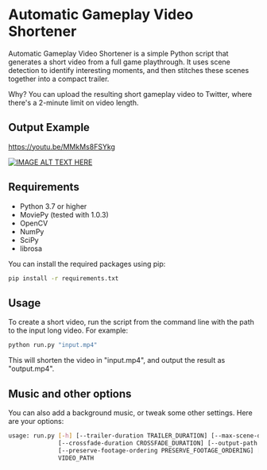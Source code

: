 # Automatic Gameplay Video Shortener

Automatic Gameplay Video Shortener is a simple Python script that generates a short video from a full game playthrough. It uses scene detection to identify interesting moments, and then stitches these scenes together into a compact trailer.

Why? You can upload the resulting short gameplay video to Twitter, where there's a 2-minute limit on video length.

## Output Example
https://youtu.be/MMkMs8FSYkg

[![IMAGE ALT TEXT HERE](https://img.youtube.com/vi/MMkMs8FSYkg/0.jpg)](https://www.youtube.com/watch?v=MMkMs8FSYkg)

## Requirements

- Python 3.7 or higher
- MoviePy (tested with 1.0.3)
- OpenCV
- NumPy
- SciPy
- librosa

You can install the required packages using pip:

```bash
pip install -r requirements.txt
```

## Usage
To create a short video, run the script from the command line with the path to the input long video.
For example:

```bash
python run.py "input.mp4"
```

This will shorten the video in "input.mp4", and output the result as "output.mp4".

## Music and other options
You can also add a background music, or tweak some other settings. Here are your options:
```bash
usage: run.py [-h] [--trailer-duration TRAILER_DURATION] [--max-scene-duration MAX_SCENE_DURATION]
              [--crossfade-duration CROSSFADE_DURATION] [--output-path OUTPUT_PATH]
              [--preserve-footage-ordering PRESERVE_FOOTAGE_ORDERING] [--music-path MUSIC_PATH]
              VIDEO_PATH
```
